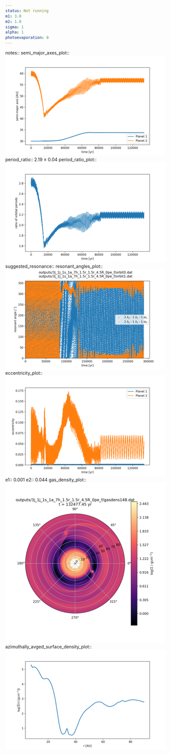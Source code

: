 ```yaml
---
status: Not running
m1: 3.0
m2: 1.0
sigma: 1
alpha: 1
photoevaporation: 0
---
```


notes::
semi_major_axes_plot:: ![semi_major_axes_3j_1j_1s_1a_7h_1.5r_1.5r_4.5R_0pe_f.png](plots/semi_major_axes/semi_major_axes_3j_1j_1s_1a_7h_1.5r_1.5r_4.5R_0pe_f.png)
period_ratio:: 2.19 ± 0.04
period_ratio_plot:: ![period_ratio_3j_1j_1s_1a_7h_1.5r_1.5r_4.5R_0pe_f.png](plots/period_ratio/period_ratio_3j_1j_1s_1a_7h_1.5r_1.5r_4.5R_0pe_f.png)
suggested_resonance:: 
resonant_angles_plot:: ![resonant_angles_3j_1j_1s_1a_7h_1.5r_1.5r_4.5R_0pe_f.png](plots/resonant_angles/resonant_angles_3j_1j_1s_1a_7h_1.5r_1.5r_4.5R_0pe_f.png)
eccentricity_plot:: ![eccentricity_3j_1j_1s_1a_7h_1.5r_1.5r_4.5R_0pe_f.png](plots/eccentricity/eccentricity_3j_1j_1s_1a_7h_1.5r_1.5r_4.5R_0pe_f.png)
e1:: 0.001
e2:: 0.044
gas_density_plot:: ![gas_density_3j_1j_1s_1a_7h_1.5r_1.5r_4.5R_0pe_f.png](plots/gas_density/gas_density_3j_1j_1s_1a_7h_1.5r_1.5r_4.5R_0pe_f.png)
azimuthally_avged_surface_density_plot:: ![azimuthally_avged_surface_density_3j_1j_1s_1a_7h_1.5r_1.5r_4.5R_0pe_f.png](plots/azimuthally_avged_surface_density/azimuthally_avged_surface_density_3j_1j_1s_1a_7h_1.5r_1.5r_4.5R_0pe_f.png)
